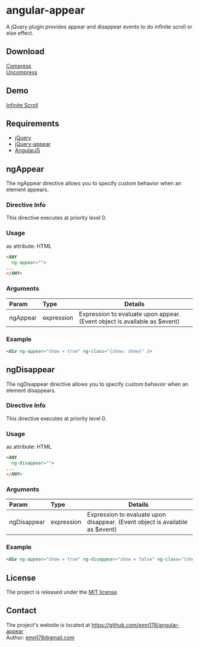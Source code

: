 # angular-appear
A jQuery plugin provides appear and disappear events to do infinite scroll or else effect.

## Download
[Compress](https://raw.github.com/emn178/angular-appear/master/build/jquery.appear.min.js)  
[Uncompress](https://raw.github.com/emn178/angular-appear/master/src/jquery.appear.js)

## Demo
[Infinite Scroll](http://emn178.github.io/angular-appear/samples/infinite-scroll/)  

## Requirements
* [jQuery](http://jquery.com/)
* [jQuery-appear](https://github.com/emn178/jquery-appear)  
* [AngularJS](https://angularjs.org/)  

## ngAppear
The ngAppear directive allows you to specify custom behavior when an element appears.

### Directive Info
This directive executes at priority level 0.

### Usage
as attribute:
HTML
```HTML
<ANY
  ng-appear="">
...
</ANY>
```
### Arguments
| Param | Type | Details |
|:-----|:-------|-------|
|ngAppear   |expression     |Expression to evaluate upon appear. (Event object is available as $event)    |

### Example
```HTML
<div ng-appear="show = true" ng-class="{show: show}" />
```

## ngDisappear
The ngDisappear directive allows you to specify custom behavior when an element disappears.

### Directive Info
This directive executes at priority level 0.

### Usage
as attribute:
HTML
```HTML
<ANY
  ng-disappear="">
...
</ANY>
```
### Arguments
| Param | Type | Details |
|:-----|:-------|-------|
|ngDisappear   |expression     |Expression to evaluate upon disappear. (Event object is available as $event)    |

### Example
```HTML
<div ng-appear="show = true" ng-disappear="show = false" ng-class="{show: show}" />
```

## License
The project is released under the [MIT license](http://www.opensource.org/licenses/MIT).

## Contact
The project's website is located at https://github.com/emn178/angular-appear  
Author: emn178@gmail.com
